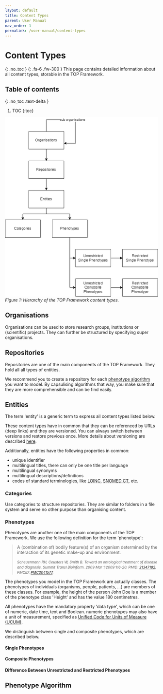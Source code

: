 ```yaml
---
layout: default
title: Content Types
parent: User Manual
nav_order: 1
permalink: /user-manual/content-types
---
```


# Content Types
{: .no_toc }
{: .fs-6 .fw-300 }
This page contains detailed information about all content types, storable in the TOP Framework.

## Table of contents
{: .no_toc .text-delta }

1. TOC
{:toc}

![Hierarchy](../assets/images/content-type-hierarchy.png)
_Figure 1: Hierarchy of the TOP Framework content types._

## Organisations

Organisations can be used to store research groups, institutions or (scientific) projects. They can further be structured by specifying super organisations.

## Repositories

Repositories are one of the main components of the TOP Framework. They hold all all types of entities.

We recommend you to create a repository for each [phenotype algorithm](#phenotype-algorithm) you want to model.
By capsulising algorithms that way, you make sure that they are more comprehensible and can be find easily.

## Entities

The term 'entity' is a generic term to express all content types listed below.

These content types have in common that they can be referenced by URLs (deep links) and they are versioned.
You can always switch between versions and restore previous once.
More details about versioning are described [here](phenotype-editor/versioning).

Additionally, entities have the following properties in common:

* unique identifier
* multilingual titles, there can only be one title per language
* multilingual synonyms
* multilingual descriptions/definitions
* codes of standard terminologies, like [LOINC](https://loinc.org), [SNOMED CT](https://www.snomed.org), etc.

### Categories

Use categories to structure repositories. They are similar to folders in a file system and serve no other purpose than organising content.

### Phenotypes

Phenotypes are another one of the main components of the TOP Framework. We use the following definition for the term 'phenotype':

> A (combination of) bodily feature(s) of an organism determined by the interaction of its genetic make-up and environment.
>
> <small>_Scheuermann RH, Ceusters W, Smith B. Toward an ontological treatment of disease and diagnosis. Summit Transl Bioinform. 2009 Mar 1;2009:116-20. PMID: [21347182](https://pubmed.ncbi.nlm.nih.gov/21347182/); PMCID: [PMC3041577](https://www.ncbi.nlm.nih.gov/pmc/articles/PMC3041577/)._</small>

The phenotypes you model in the TOP Framework are actually classes. The phenotypes of individuals (organisms, people, patients, ...) are members of these classes. For example, the height of the person John Doe is a member of the phenotype class 'Height' and has the value 180 centimetres.

All phenotypes have the mandatory property 'data type', which can be one of numeric, date time, text and Boolean. numeric phenotypes may also have a unit of measurement, specified as [Unified Code for Units of Measure (UCUM)](https://ucum.org).

We distinguish between single and composite phenotypes, which are described below.

#### Single Phenotypes

#### Composite Phenotypes

#### Difference Between Unrestricted and Restricted Phenotypes

## Phenotype Algorithm
